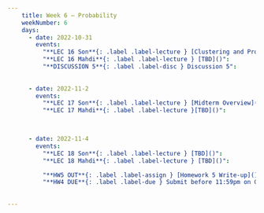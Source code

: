 ```yaml
---
    title: Week 6 – Probability
    weekNumber: 6
    days:
      - date: 2022-10-31
        events:
          "**LEC 16 Son**{: .label .label-lecture } [Clustering and Probability](resources/lecture/lec16_son.pdf)": 
          "**LEC 16 Mahdi**{: .label .label-lecture } [TBD]()": 
          "**DISCUSSION 5**{: .label .label-disc } Discussion 5":
           
          
      - date: 2022-11-2
        events:
          "**LEC 17 Son**{: .label .label-lecture } [Midterm Overview]()":
          "**LEC 17 Mahdi**{: .label .label-lecture }[TBD]()":


      
      - date: 2022-11-4
        events:
          "**LEC 18 Son**{: .label .label-lecture } [TBD]()":
          "**LEC 18 Mahdi**{: .label .label-lecture } [TBD]()":

          "**HW5 OUT**{: .label .label-assign } [Homework 5 Write-up]()":
          "**HW4 DUE**{: .label .label-due } Submit before 11:59pm on Gradescope" :
          
            
---
```

